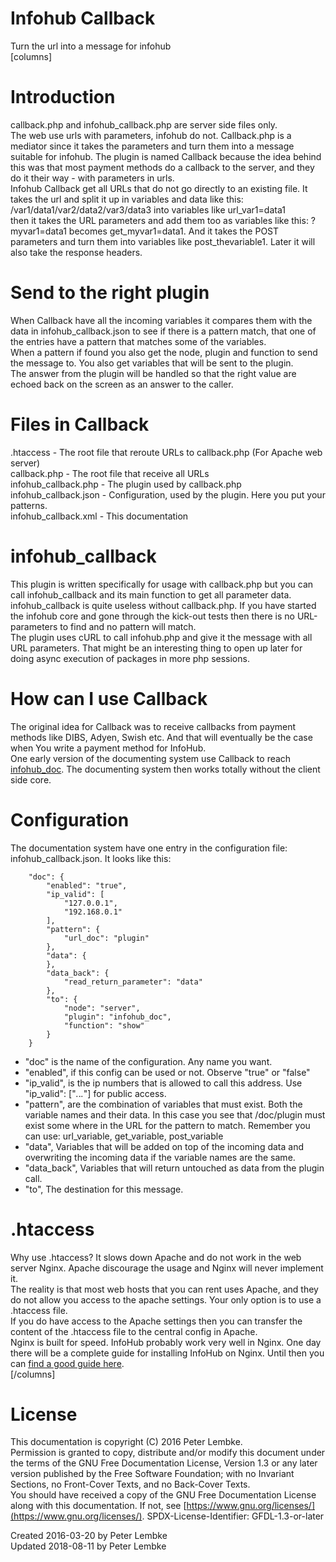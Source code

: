 # Infohub Callback
Turn the url into a message for infohub  
[columns]
# Introduction
callback.php and infohub_callback.php are server side files only.  
The web use urls with parameters, infohub do not. Callback.php is a mediator since it takes the parameters and turn them into a message suitable for infohub. The plugin is named Callback because the idea behind this was that most payment methods do a callback to the server, and they do it their way - with parameters in urls.  
Infohub Callback get all URLs that do not go directly to an existing file. It takes the url and split it up in variables and data like this: /var1/data1/var2/data2/var3/data3 into variables like url_var1=data1  
then it takes the URL parameters and add them too as variables like this: ?myvar1=data1 becomes get_myvar1=data1. And it takes the POST parameters and turn them into variables like post_thevariable1. Later it will also take the response headers.  

# Send to the right plugin
When Callback have all the incoming variables it compares them with the data in infohub_callback.json to see if there is a pattern match, that one of the entries have a pattern that matches some of the variables.  
When a pattern if found you also get the node, plugin and function to send the message to. You also get variables that will be sent to the plugin.  
The answer from the plugin will be handled so that the right value are echoed back on the screen as an answer to the caller.  

# Files in Callback
.htaccess - The root file that reroute URLs to callback.php (For Apache web server)  
callback.php - The root file that receive all URLs  
infohub_callback.php - The plugin used by callback.php  
infohub_callback.json - Configuration, used by the plugin. Here you put your patterns.  
infohub_callback.xml - This documentation  

# infohub_callback
This plugin is written specifically for usage with callback.php but you can call infohub_callback and its main function to get all parameter data.  
infohub_callback is quite useless without callback.php. If you have started the infohub core and gone through the kick-out tests then there is no URL-parameters to find and no pattern will match.  
The plugin uses cURL to call infohub.php and give it the message with all URL parameters. That might be an interesting thing to open up later for doing async execution of packages in more php sessions.  

# How can I use Callback
The original idea for Callback was to receive callbacks from payment methods like DIBS, Adyen, Swish etc. And that will eventually be the case when You write a payment method for InfoHub.  
One early version of the documenting system use Callback to reach [infohub_doc](plugin,infohub_doc). The documenting system then works totally without the client side core.  

# Configuration
The documentation system have one entry in the configuration file: infohub_callback.json. It looks like this:  

```    
    "doc": {
        "enabled": "true",
        "ip_valid": [
            "127.0.0.1",
            "192.168.0.1"
        ],
        "pattern": {
            "url_doc": "plugin"
        },
        "data": {
        },
        "data_back": {
            "read_return_parameter": "data"
        },
        "to": {
            "node": "server",
            "plugin": "infohub_doc",
            "function": "show"
        }
    }
```    

- "doc" is the name of the configuration. Any name you want.
- "enabled", if this config can be used or not. Observe "true" or "false"
- "ip_valid", is the ip numbers that is allowed to call this address. Use "ip_valid": ["*.*.*.*"] for public access.
- "pattern", are the combination of variables that must exist. Both the variable names and their data. In this case you see that /doc/plugin must exist some where in the URL for the pattern to match. Remember you can use: url_variable, get_variable, post_variable
- "data", Variables that will be added on top of the incoming data and overwriting the incoming data if the variable names are the same.
- "data_back", Variables that will return untouched as data from the plugin call.
- "to", The destination for this message.

# .htaccess
Why use .htaccess? It slows down Apache and do not work in the web server Nginx. Apache discourage the usage and Nginx will never implement it.  
The reality is that most web hosts that you can rent uses Apache, and they do not allow you access to the apache settings. Your only option is to use a .htaccess file.  
If you do have access to the Apache settings then you can transfer the content of the .htaccess file to the central config in Apache.  
Nginx is built for speed. InfoHub probably work very well in Nginx. One day there will be a complete guide for installing InfoHub on Nginx. Until then you can <a href="https://www.nginx.com/blog/creating-nginx-rewrite-rules/" target="_blank">find a good guide here</a>.  
[/columns]

# License
This documentation is copyright (C) 2016 Peter Lembke.  
Permission is granted to copy, distribute and/or modify this document under the terms of the GNU Free Documentation License, Version 1.3 or any later version published by the Free Software Foundation; with no Invariant Sections, no Front-Cover Texts, and no Back-Cover Texts.  
You should have received a copy of the GNU Free Documentation License along with this documentation. If not, see [https://www.gnu.org/licenses/](https://www.gnu.org/licenses/).  SPDX-License-Identifier: GFDL-1.3-or-later  

Created 2016-03-20 by Peter Lembke  
Updated 2018-08-11 by Peter Lembke  

